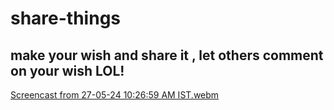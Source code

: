 # share-things 
## make your wish and share it , let others comment on your wish LOL!

[Screencast from 27-05-24 10:26:59 AM IST.webm](https://github.com/Ayush0054/share-greet-public/assets/97244608/c6b33fca-e8e4-477e-a7a7-3087fb7e7833)
